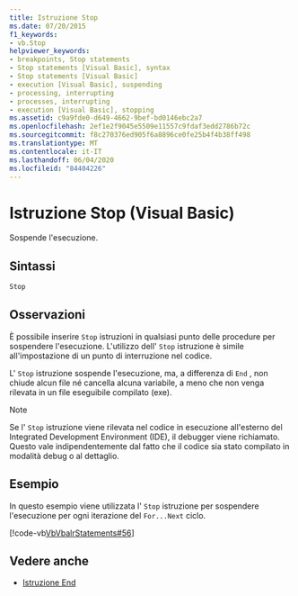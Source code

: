 ```yaml
---
title: Istruzione Stop
ms.date: 07/20/2015
f1_keywords:
- vb.Stop
helpviewer_keywords:
- breakpoints, Stop statements
- Stop statements [Visual Basic], syntax
- Stop statements [Visual Basic]
- execution [Visual Basic], suspending
- processing, interrupting
- processes, interrupting
- execution [Visual Basic], stopping
ms.assetid: c9a9fde0-d649-4662-9bef-bd0146ebc2a7
ms.openlocfilehash: 2ef1e2f9045e5509e11557c9fdaf3edd2786b72c
ms.sourcegitcommit: f8c270376ed905f6a8896ce0fe25b4f4b38ff498
ms.translationtype: MT
ms.contentlocale: it-IT
ms.lasthandoff: 06/04/2020
ms.locfileid: "84404226"
---
```

# <a name="stop-statement-visual-basic"></a>Istruzione Stop (Visual Basic)
Sospende l'esecuzione.  
  
## <a name="syntax"></a>Sintassi  
  
```vb  
Stop  
```  
  
## <a name="remarks"></a>Osservazioni  
 È possibile inserire `Stop` istruzioni in qualsiasi punto delle procedure per sospendere l'esecuzione. L'utilizzo dell' `Stop` istruzione è simile all'impostazione di un punto di interruzione nel codice.  
  
 L' `Stop` istruzione sospende l'esecuzione, ma, a differenza di `End` , non chiude alcun file né cancella alcuna variabile, a meno che non venga rilevata in un file eseguibile compilato (exe).  
  
> [!NOTE]
> Se l' `Stop` istruzione viene rilevata nel codice in esecuzione all'esterno del Integrated Development Environment (IDE), il debugger viene richiamato. Questo vale indipendentemente dal fatto che il codice sia stato compilato in modalità debug o al dettaglio.  
  
## <a name="example"></a>Esempio  
 In questo esempio viene utilizzata l' `Stop` istruzione per sospendere l'esecuzione per ogni iterazione del `For...Next` ciclo.  
  
 [!code-vb[VbVbalrStatements#56](~/samples/snippets/visualbasic/VS_Snippets_VBCSharp/VbVbalrStatements/VB/Class1.vb#56)]  
  
## <a name="see-also"></a>Vedere anche

- [Istruzione End](end-statement.md)
